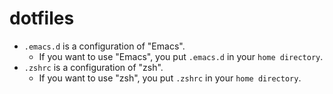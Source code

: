 # dotfiles
- `.emacs.d` is a configuration of "Emacs".
    - If you want to use "Emacs", you put `.emacs.d` in your `home directory`.
- `.zshrc` is a configuration of "zsh".
    - If you want to use "zsh", you put `.zshrc` in your `home directory`.
